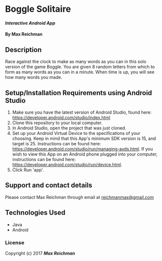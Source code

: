 # Boggle Solitaire

#### _Interactive Android App_

#### By **Max Reichman**

## Description

Race against the clock to make as many words as you can in this solo version of the game Boggle. You are given 8 random letters from which to form as many words as you can in a minute. When time is up, you will see how many words you made.

## Setup/Installation Requirements using Android Studio

1. Make sure you have the latest version of Android Studio, found here: https://developer.android.com/studio/index.html
2. Clone this repository to your local computer. 
3. In Android Studio, open the project that was just cloned.
4. Set up your Android Virtual Device to the specifications of your choosing. Keep in mind that this App's minimum SDK version is 15, and target is 25. Instructions can be found here: https://developer.android.com/studio/run/managing-avds.html. If you wish to view this App on an Android phone plugged into your computer, instructions can be found here: https://developer.android.com/studio/run/device.html.
5. Click Run 'app'.

## Support and contact details

Please contact Max Reichman through email at reichmanmax@gmail.com

## Technologies Used

* Java
* Android

### License

Copyright (c) 2017 **_Max Reichman_**
